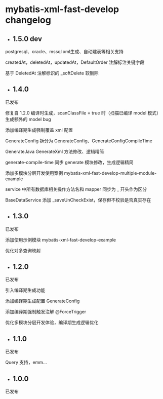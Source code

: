 # mybatis-xml-fast-develop changelog

+ ## 1.5.0 dev 

postgresql、oracle、mssql xml生成、自动建表等相关支持

createdAt，deletedAt，updatedAt，DefaultOrder 注解标注关键字段

基于 DeletedAt 注解标识的 _softDelete 软删除

+ ## 1.4.0

已发布

修复自 1.2.0 编译时生成，scanClassFile = true 时（扫描已编译 model 模式）生成额外的 model bug

添加编译期生成强制覆盖 xml 配置

GenerateConfig 拆分为 GenerateConfig、GenerateConfigCompileTime

GenerateJava GenerateXml 方法修改、逻辑精简

generate-compile-time 同步 generate 模块修改，生成逻辑精简

添加多模块分层开发使用案例 mybatis-xml-fast-develop-multiple-module-example

service 中所有数据库相关操作方法名和 mapper 同步为 _ 开头作为区分

BaseDataService 添加 _saveUnCheckExist，保存但不校验是否真实存在

+ ## 1.3.0

已发布

添加使用示例模块 mybatis-xml-fast-develop-example

优化对多查询映射

+ ## 1.2.0

已发布

引入编译期生成功能

添加编译期生成配置 GenerateConfig

添加编译期强制触发注解 @ForceTrigger

优化多模块分层开发体验，编译期生成逻辑优化

+ ## 1.1.0

已发布

Query 支持，emm...

+ ## 1.0.0

已发布